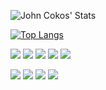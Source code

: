 ![John Cokos' Stats](https://github-readme-stats.vercel.app/api?username=johncokos&show_icons=true&theme=dark)

[![Top Langs](https://github-readme-stats.vercel.app/api/top-langs/?username=johncokos)](https://github.com/anuraghazra/github-readme-stats)


![](https://img.shields.io/badge/Instructor-Code%20Fellows-informational?style=flat&logoColor=white&color=0078D4)
![](https://img.shields.io/badge/Instructor-React-informational?style=flat&logo=react&logoColor=white&color=0078D4)
![](https://img.shields.io/badge/Instructor-Node-informational?style=flat&logo=node.jslogoColor=white&color=0078D4)
![](https://img.shields.io/badge/Instructor-JavaScript-informational?style=flat&logo=javascript&logoColor=white&color=0078D4)
![](https://img.shields.io/badge/Instructor-C#-informational?style=flat&logo=c-sharp&logoColor=white&color=0078D4)

![](https://img.shields.io/badge/Developer-React-informational?style=flat&logo=react&logoColor=white&color=2bbc8a)
![](https://img.shields.io/badge/Developer-Node-informational?style=flat&logo=node.jslogoColor=white&color=2bbc8a)
![](https://img.shields.io/badge/Developer-JavaScript-informational?style=flat&logo=javascript&logoColor=white&color=2bbc8a)
![](https://img.shields.io/badge/Developer-C#-informational?style=flat&logo=c-sharp&logoColor=white&color=2bbc8a)
